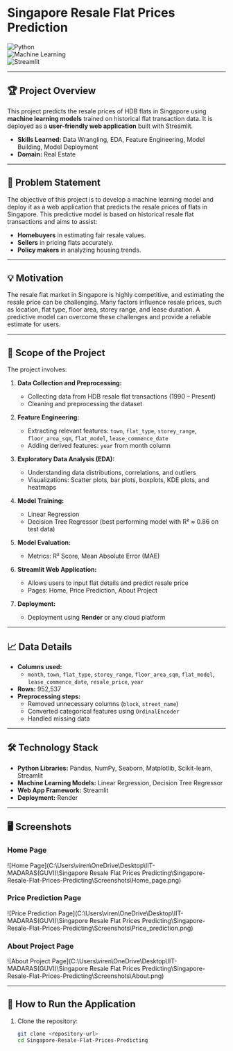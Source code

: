 # Singapore Resale Flat Prices Prediction

![Python](https://img.shields.io/badge/Python-3.9-blue?logo=python)  
![Machine Learning](https://img.shields.io/badge/Machine%20Learning-Regression-orange)  
![Streamlit](https://img.shields.io/badge/Streamlit-App-red?logo=streamlit)  


---

## 🏆 Project Overview

This project predicts the resale prices of HDB flats in Singapore using **machine learning models** trained on historical flat transaction data. It is deployed as a **user-friendly web application** built with Streamlit.

- **Skills Learned:** Data Wrangling, EDA, Feature Engineering, Model Building, Model Deployment  
- **Domain:** Real Estate  

---

## 🎯 Problem Statement

The objective of this project is to develop a machine learning model and deploy it as a web application that predicts the resale prices of flats in Singapore. This predictive model is based on historical resale flat transactions and aims to assist:

- **Homebuyers** in estimating fair resale values.  
- **Sellers** in pricing flats accurately.  
- **Policy makers** in analyzing housing trends.  

---

## 💡 Motivation

The resale flat market in Singapore is highly competitive, and estimating the resale price can be challenging. Many factors influence resale prices, such as location, flat type, floor area, storey range, and lease duration. A predictive model can overcome these challenges and provide a reliable estimate for users.

---

## 🔬 Scope of the Project

The project involves:

1. **Data Collection and Preprocessing:**  
   - Collecting data from HDB resale flat transactions (1990 – Present)  
   - Cleaning and preprocessing the dataset  

2. **Feature Engineering:**  
   - Extracting relevant features: `town`, `flat_type`, `storey_range`, `floor_area_sqm`, `flat_model`, `lease_commence_date`  
   - Adding derived features: `year` from month column  

3. **Exploratory Data Analysis (EDA):**  
   - Understanding data distributions, correlations, and outliers  
   - Visualizations: Scatter plots, bar plots, boxplots, KDE plots, and heatmaps  

4. **Model Training:**  
   - Linear Regression  
   - Decision Tree Regressor (best performing model with R² ≈ 0.86 on test data)  

5. **Model Evaluation:**  
   - Metrics: R² Score, Mean Absolute Error (MAE)  

6. **Streamlit Web Application:**  
   - Allows users to input flat details and predict resale price  
   - Pages: Home, Price Prediction, About Project  

7. **Deployment:**  
   - Deployment using **Render** or any cloud platform  

---

## 📈 Data Details

- **Columns used:**
  - `month`, `town`, `flat_type`, `storey_range`, `floor_area_sqm`, `flat_model`, `lease_commence_date`, `resale_price`, `year`  
- **Rows:** 952,537  
- **Preprocessing steps:**
  - Removed unnecessary columns (`block`, `street_name`)  
  - Converted categorical features using `OrdinalEncoder`  
  - Handled missing data  

---

## 🛠️ Technology Stack

- **Python Libraries:** Pandas, NumPy, Seaborn, Matplotlib, Scikit-learn, Streamlit  
- **Machine Learning Models:** Linear Regression, Decision Tree Regressor  
- **Web App Framework:** Streamlit  
- **Deployment:** Render  

---

## 🖥 Screenshots

### Home Page
![Home Page](C:\Users\viren\OneDrive\Desktop\IIT-MADARAS(GUVI)\Singapore Resale Flat Prices Predicting\Singapore-Resale-Flat-Prices-Predicting\Screenshots\Home_page.png)

### Price Prediction Page
![Price Prediction Page](C:\Users\viren\OneDrive\Desktop\IIT-MADARAS(GUVI)\Singapore Resale Flat Prices Predicting\Singapore-Resale-Flat-Prices-Predicting\Screenshots\Price_prediction.png)

### About Project Page
![About Project Page](C:\Users\viren\OneDrive\Desktop\IIT-MADARAS(GUVI)\Singapore Resale Flat Prices Predicting\Singapore-Resale-Flat-Prices-Predicting\Screenshots\About.png)

---

## 🚀 How to Run the Application

1. Clone the repository:
   ```bash
   git clone <repository-url>
   cd Singapore-Resale-Flat-Prices-Predicting

